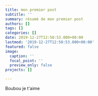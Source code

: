 ```yaml
---
title: mon premier post
subtitle: ''
summary: résumé de mon premier post
authors: []
tags: []
categories: []
date: 2019-12-27T12:50:53.000+00:00
lastmod: '2019-12-27T12:50:53.000+00:00'
featured: false
image:
  caption: ''
  focal_point: ''
  preview_only: false
projects: []

---
```

Boubou je t'aime